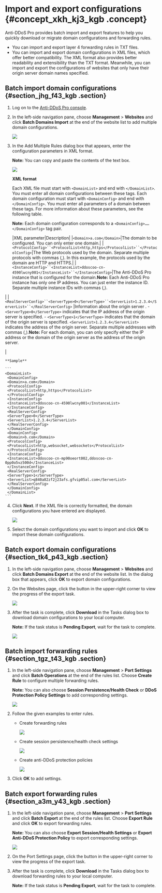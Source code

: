 # Import and export configurations {#concept_xkh_kj3_kgb .concept}

Anti-DDoS Pro provides batch import and export features to help you quickly download or migrate domain configurations and forwarding rules.

-   You can import and export layer 4 forwarding rules in TXT files.
-   You can import and export domain configurations in XML files, which offer better compatibility. The XML format also provides better readability and extensibility than the TXT format. Meanwhile, you can import and export the configurations of websites that only have their origin server domain names specified.

## Batch import domain configurations {#section_jhg_f43_kgb .section}

1.  Log on to the [Anti-DDoS Pro console](https://yundun.console.aliyun.com/?p=ddoscoo&__consolePageCode=ddoscoo).
2.  In the left-side navigation pane, choose **Management** \> **Websites** and click **Batch Domains Import** at the end of the website list to add multiple domain configurations.

    ![](http://static-aliyun-doc.oss-cn-hangzhou.aliyuncs.com/assets/img/79699/155411483136941_en-US.png)

3.  In the Add Multiple Rules dialog box that appears, enter the configuration parameters in XML format.

    **Note:** You can copy and paste the contents of the text box.

    ![](http://static-aliyun-doc.oss-cn-hangzhou.aliyuncs.com/assets/img/79699/155411483136942_en-US.png)

    **XML format**

    Each XML file must start with `<DomainList>` and end with `</DomainList>`. You must enter all domain configurations between these tags. Each domain configuration must start with `<DomainConfig>` and end with `</DomainConfig>`. You must enter all parameters of a domain between these tags. For more information about these parameters, see the following table.

    **Note:** Each domain configuration corresponds to a `<DomainConfig>…… </DomainConfig>` tag pair.

    |XML parameter|Description|
    |`<Domain>a.com</Domain>`|The domain to be configured. You can only enter one domain.|
    |`<ProtocolConfig>``<ProtocolList>http,https</ProtocolList>``</ProtocolConfig>`|The Web protocols used by the domain. Separate multiple protocols with commas \(,\). In this example, the protocols used by the domain are HTTP and HTTPS.|
    |`<InstanceConfig>``<InstanceList>ddoscoo-cn-4590lwcny001</InstanceList>``</InstanceConfig>`|The Anti-DDoS Pro instance that is configured for the domain.**Note:** Each Anti-DDoS Pro instance has only one IP address. You can just enter the instance ID. Separate multiple instance IDs with commas \(,\).

|
    |`<RealServerConfig>``<ServerType>0</ServerType>``<ServerList>1.2.3.4</ServerList>``</RealServerConfig>` |Information about the origin server .    -   `<ServerType>0</ServerType>` indicates that the IP address of the origin server is specified.
    -   `<ServerType>1</ServerType>` indicates that the domain of the origin server is specified.
`<ServerList>1.2.3.4</ServerList>` indicates the address of the origin server. Separate multiple addresses with commas \(,\).**Note:** For each domain, you can only specify either the IP address or the domain of the origin server as the address of the origin server.

|

    **Sample**

    ```
    <DomainList>
     <DomainConfig> 
     <Domain>a.com</Domain> 
     <ProtocolConfig>
     <ProtocolList>http,https</ProtocolList> 
     </ProtocolConfig>
     <InstanceConfig>
     <InstanceList>ddoscoo-cn-4590lwcny001</InstanceList>
     </InstanceConfig>
     <RealServerConfig> 
     <ServerType>0</ServerType> 
     <ServerList>1.2.3.4</ServerList>
     </RealServerConfig> 
     </DomainConfig> 
     <DomainConfig> 
     <Domain>b.com</Domain> 
     <ProtocolConfig> 
     <ProtocolList>http,websocket,websockets</ProtocolList>
     </ProtocolConfig>
     <InstanceConfig>
     <InstanceList>ddoscoo-cn-mp90oeort002,ddoscoo-cn-0pp0o5vz500d</InstanceList> 
     </InstanceConfig> 
     <RealServerConfig>
     <ServerType>1</ServerType>
     <ServerList>q840a82zf2j23afs.gfvip05al.com</ServerList>
     </RealServerConfig>
     </DomainConfig> 
     </DomainList> 
    ```

4.  Click **Next**. If the XML file is correctly formatted, the domain configurations you have entered are displayed.

    ![](http://static-aliyun-doc.oss-cn-hangzhou.aliyuncs.com/assets/img/79699/155411483136943_en-US.png)

5.  Select the domain configurations you want to import and click **OK** to import these domain configurations.

## Batch export domain configurations {#section_tk4_p43_kgb .section}

1.  In the left-side navigation pane, choose **Management** \> **Websites** and click **Batch Domains Export** at the end of the website list. In the dialog box that appears, click **OK** to export domain configurations.
2.  On the Websites page, click the button in the upper-right corner to view the progress of the export task.

    ![](http://static-aliyun-doc.oss-cn-hangzhou.aliyuncs.com/assets/img/79699/155411483236945_en-US.png)

3.  After the task is complete, click **Download** in the Tasks dialog box to download domain configurations to your local computer.

    **Note:** If the task status is **Pending Export**, wait for the task to complete.

    ![](http://static-aliyun-doc.oss-cn-hangzhou.aliyuncs.com/assets/img/79699/155411483236946_en-US.png)


## Batch import forwarding rules {#section_tgz_t43_kgb .section}

1.  In the left-side navigation pane, choose **Management** \> **Port Settings** and click **Batch Operations** at the end of the rules list. Choose **Create Rule** to configure multiple forwarding rules.

    **Note:** You can also choose **Session Persistence/Health Check** or **DDoS Protection Policy Settings** to add corresponding settings.

    ![](http://static-aliyun-doc.oss-cn-hangzhou.aliyuncs.com/assets/img/79699/155411483236947_en-US.png)

2.  Follow the given examples to enter rules.
    -   Create forwarding rules

        ![](http://static-aliyun-doc.oss-cn-hangzhou.aliyuncs.com/assets/img/79699/155411483236948_en-US.png)

    -   Create session persistence/health check settings

        ![](http://static-aliyun-doc.oss-cn-hangzhou.aliyuncs.com/assets/img/79699/155411483236949_en-US.png)

    -   Create anti-DDoS protection policies

        ![](http://static-aliyun-doc.oss-cn-hangzhou.aliyuncs.com/assets/img/79699/155411483236950_en-US.png)

3.  Click **OK** to add settings.

## Batch export forwarding rules {#section_a3m_y43_kgb .section}

1.  In the left-side navigation pane, choose **Management** \> **Port Settings** and click **Batch Export** at the end of the rules list. Choose **Export Rule** and click **OK** to export forwarding rules.

    **Note:** You can also choose **Export Session/Health Settings** or **Export Anti-DDoS Protection Policy** to export corresponding settings.

    ![](http://static-aliyun-doc.oss-cn-hangzhou.aliyuncs.com/assets/img/79699/155411483236952_en-US.png)

2.  On the Port Settings page, click the button in the upper-right corner to view the progress of the export task.
3.  After the task is complete, click **Download** in the Tasks dialog box to download forwarding rules to your local computer.

    **Note:** If the task status is **Pending Export**, wait for the task to complete.


